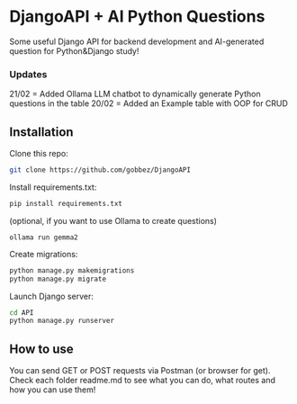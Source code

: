 # DjangoAPI + AI Python Questions
Some useful Django API for backend development and AI-generated question for Python&Django study!

### Updates
21/02 = Added Ollama LLM chatbot to dynamically generate Python questions in the table
20/02 = Added an Example table with OOP for CRUD

## Installation
Clone this repo:
```bash
git clone https://github.com/gobbez/DjangoAPI
```
Install requirements.txt:
```bash
pip install requirements.txt
```
(optional, if you want to use Ollama to create questions)
```Ollama bash
ollama run gemma2
```
Create migrations:
```bash
python manage.py makemigrations
python manage.py migrate
```
Launch Django server:
```bash
cd API
python manage.py runserver
```

## How to use
You can send GET or POST requests via Postman (or browser for get).
Check each folder readme.md to see what you can do, what routes and how you can use them!




